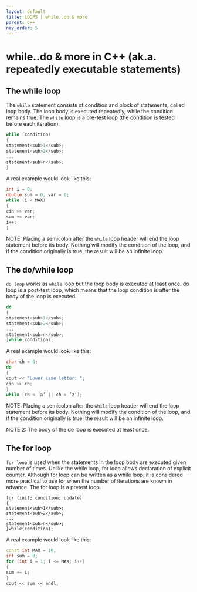 ```yaml
---
layout: default
title: LOOPS | while..do & more
parent: C++
nav_order: 5
---
```


# while..do & more in C++ (ak.a. repeatedly executable statements)

## The while loop
The ``while`` statement consists of condition and block of statements, called loop body. The loop
body is executed repeatedly, while the condition remains true. The ``while`` loop is a pre-test loop (the
condition is tested before each iteration).
```cpp
while (condition)
{
statement<sub>1</sub>;
statement<sub>2</sub>;
...
statement<sub>n</sub>;
}
```

A real example would look like this:
```cpp
int i = 0;
double sum = 0, var = 0;
while (i < MAX)
{
cin >> var;
sum += var;
i++;
}
```


NOTE: Placing a semicolon after the ``while`` loop header will end the loop statement before its body. Nothing will modify the condition of the loop, and if the condition originally is true, the result will be an infinite loop.

## The do/while loop
``do loop`` works as ``while`` loop but the loop body is executed at least once. do loop is a post-test loop,
which means that the loop condition is after the body of the loop is executed.
```cpp
do
{
statement<sub>1</sub>;
statement<sub>2</sub>;
...
statement<sub>n</sub>;
}while(condition);
```

A real example would look like this:
```cpp
char ch = 0;
do
{
cout << "Lower case letter: ";
cin >> ch;
}
while (ch < ’a’ || ch > ’z’);
```

NOTE: Placing a semicolon after the ``while`` loop header will end the loop statement before its body. Nothing will modify the condition of the loop, and if the condition originally is true, the result will be an infinite loop.

NOTE 2: The body of the do loop is executed at least once.

## The for loop
``for loop`` is used when the statements in the loop body are executed given number of times. Unlike
the while loop, for loop allows declaration of explicit counter. Although for loop can be written as
a while loop, it is considered more practical to use for when the number of iterations are known in
advance. The for loop is a pretest loop.
```
for (init; condition; update)
{
statement<sub>1</sub>;
statement<sub>2</sub>;
...
statement<sub>n</sub>;
}while(condition);
```

A real example would look like this:
```cpp
const int MAX = 10;
int sum = 0;
for (int i = 1; i <= MAX; i++)
{
sum += i;
}    
cout << sum << endl;

```
